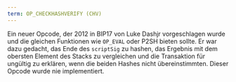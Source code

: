 ```yaml
---
term: OP_CHECKHASHVERIFY (CHV)
---
```


Ein neuer Opcode, der 2012 in BIP17 von Luke Dashjr vorgeschlagen wurde und die gleichen Funktionen wie `OP_EVAL` oder P2SH bieten sollte. Er war dazu gedacht, das Ende des `scriptSig` zu hashen, das Ergebnis mit dem obersten Element des Stacks zu vergleichen und die Transaktion für ungültig zu erklären, wenn die beiden Hashes nicht übereinstimmten. Dieser Opcode wurde nie implementiert.